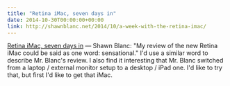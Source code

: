 ```yaml
---
title: "Retina iMac, seven days in"
date: 2014-10-30T00:00:00+00:00
link: http://shawnblanc.net/2014/10/a-week-with-the-retina-imac/
---
```

[Retina iMac, seven days in](http://shawnblanc.net/2014/10/a-week-with-the-retina-imac/) &mdash; 
 Shawn Blanc: "My review of the new Retina iMac could be said as one word: sensational." I'd use a similar word to describe Mr. Blanc's review. I also find it interesting that Mr. Blanc switched from a laptop / external monitor setup to a desktop / iPad one. I'd like to try that, but first I'd like to get that iMac.
